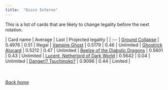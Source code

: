 ```yaml
---
title:  "Disco Inferno"
---
```


This is a list of cards that are likely to change legality before the next rotation.

| Card name | Average | Last | Projected legality |
| :-- |
[Ground Collapse](https://db.ygoprodeck.com/card/?search=Ground%20Collapse) | 0.4976 | 0.51 | Illegal |
[Vampire Ghost](https://db.ygoprodeck.com/card/?search=Vampire%20Ghost) | 0.5179 | 0.46 | Unlimited |
[Ghostrick Alucard](https://db.ygoprodeck.com/card/?search=Ghostrick%20Alucard) | 0.5212 | 0.47 | Unlimited |
[Beelze of the Diabolic Dragons](https://db.ygoprodeck.com/card/?search=Beelze%20of%20the%20Diabolic%20Dragons) | 0.5601 | 0.43 | Unlimited |
[Lucent, Netherlord of Dark World](https://db.ygoprodeck.com/card/?search=Lucent,%20Netherlord%20of%20Dark%20World) | 0.5642 | 0.04 | Unlimited |
[Danger!? Tsuchinoko?](https://db.ygoprodeck.com/card/?search=Danger!?%20Tsuchinoko?) | 0.9096 | 0.44 | Limited |

<br>

###### [Back home](index)